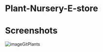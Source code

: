 # Plant-Nursery-E-store
# Screenshots
![imageGitPlants](https://user-images.githubusercontent.com/86564639/169880844-d211d200-8886-4ad1-981f-cfa3cffad441.png)
